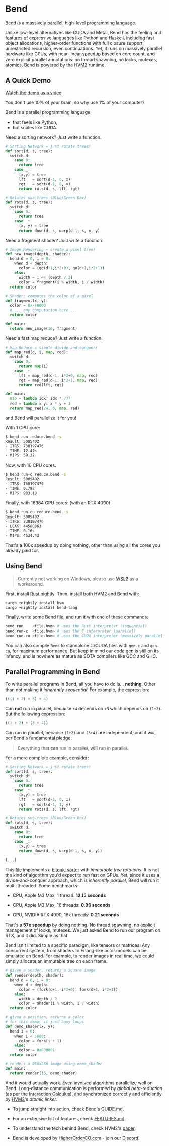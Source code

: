 # Bend

Bend is a massively parallel, high-level programming language.

Unlike low-level alternatives like CUDA and Metal, Bend has the feeling and
features of expressive languages like Python and Haskell, including fast object
allocations, higher-order functions with full closure support, unrestricted
recursion, even continuations. Yet, it runs on massively parallel hardware like
GPUs, with near-linear speedup based on core count, and zero explicit parallel
annotations: no thread spawning, no locks, mutexes, atomics. Bend is powered by
the [HVM2](https://github.com/HigherOrderCO/hvm) runtime.

A Quick Demo
------------

[Watch the demo as a video](https://x.com/VictorTaelin/status/1791213162525524076)

You don't use 10% of your brain, so why use 1% of your computer?

Bend is a parallel programming language
- that feels like Python,
- but scales like CUDA.

Need a sorting network? Just write a function.

```python
# Sorting Network = just rotate trees!
def sort(d, s, tree):
  switch d:
    case 0:
      return tree
    case _:
      (x,y) = tree
      lft   = sort(d-1, 0, x)
      rgt   = sort(d-1, 0, y)
      return rots(d, s, lft, rgt)

# Rotates sub-trees (Blue/Green Box)
def rots(d, s, tree):
  switch d:
    case 0:
      return tree
    case _:
      (x, y) = tree
      return down(d, s, warp(d-1, s, x, y)
```

Need a fragment shader? Just write a function.

```python
# Image Rendering = create a pixel tree!
def new_image(depth, shader):
  bend d = 0, i = 0:
    when d < depth:
      color = (go(d+1,i*2+0), go(d+1,i*2+1))
    else:
      width = 1 << (depth / 2)
      color = fragment(i % width, i / width)
  return color

# Shader: computes the color of a pixel
def fragment(x, y):
  color = 0xFF0000
  # ... any computation here ...
  return color

def main:
  return new_image(16, fragment)
```

Need a fast map reduce? Just write a function.

```python
# Map-Reduce = simple divide-and-conquer!
def map_red(d, i, map, red):
  switch d:
    case 0:
      return map(i)
    case _:
      lft = map_red(d-1, i*2+0, map, red)
      rgt = map_red(d-1, i*2+1, map, red)
      return red(lft, rgt)

def main:
  map = lambda idx: idx * 777
  red = lambda x y: x * y + 1
  return map_red(24, 0, map, red)
```

and Bend will parallelize it for you!

With 1 CPU core:

```sh
$ bend run reduce.bend -s
Result: 5005402
- ITRS: 738197476
- TIME: 12.47s
- MIPS: 59.22
```

Now, with 16 CPU cores:

```sh
$ bend run-c reduce.bend -s
Result: 5005402
- ITRS: 738197476
- TIME: 0.79s
- MIPS: 933.18
```

Finally, with 16384 GPU cores: (with an RTX 4090)

```sh
$ bend run-cu reduce.bend -s
Result: 5005402
- ITRS: 738197476
- LEAK: 44580863
- TIME: 0.16s
- MIPS: 4534.43
```

That's a 100x speedup by doing nothing, other than using all the cores you already paid for.

## Using Bend

> Currently not working on Windows, please use [WSL2](https://learn.microsoft.com/en-us/windows/wsl/install) as a workaround.

First, install [Rust nightly](https://www.oreilly.com/library/view/rust-programming-by/9781788390637/e07dc768-de29-482e-804b-0274b4bef418.xhtml). Then, install both HVM2 and Bend with:

```sh
cargo +nightly install hvm
cargo +nightly install bend-lang
```

Finally, write some Bend file, and run it with one of these commands:

```sh
bend run    <file.hvm> # uses the Rust interpreter (sequential)
bend run-c  <file.hvm> # uses the C interpreter (parallel)
bend run-cu <file.hvm> # uses the CUDA interpreter (massively parallel)
```

You can also compile `Bend` to standalone C/CUDA files with `gen-c` and
`gen-cu`, for maximum performance. But keep in mind our code gen is still on its
infancy, and is nowhere as mature as SOTA compilers like GCC and GHC.

## Parallel Programming in Bend

To write parallel programs in Bend, all you have to do is... **nothing**. Other
than not making it *inherently sequential*! For example, the expression:

```python
(((1 + 2) + 3) + 4)
```

Can **not** run in parallel, because `+4` depends on `+3` which
depends on `(1+2)`. But the following expression:

```python
((1 + 2) + (3 + 4))
```

Can run in parallel, because `(1+2)` and `(3+4)` are independent; and it *will*,
per Bend's fundamental pledge:

> Everything that **can** run in parallel, **will** run in parallel.

For a more complete example, consider:

```python
# Sorting Network = just rotate trees!
def sort(d, s, tree):
  switch d:
    case 0:
      return tree
    case _:
      (x,y) = tree
      lft   = sort(d-1, 0, x)
      rgt   = sort(d-1, 1, y)
      return rots(d, s, lft, rgt)

# Rotates sub-trees (Blue/Green Box)
def rots(d, s, tree):
  switch d:
    case 0:
      return tree
    case _:
      (x,y) = tree
      return down(d, s, warp(d-1, s, x, y))

(...)
```

This
[file](https://gist.github.com/VictorTaelin/face210ca4bc30d96b2d5980278d3921)
implements a [bitonic sorter](https://en.wikipedia.org/wiki/Bitonic_sorter) with
*immutable tree rotations*. It is not the kind of algorithm you'd expect to
run fast on GPUs. Yet, since it uses a divide-and-conquer approach, which is
*inherently parallel*, Bend will run it multi-threaded. Some benchmarks:

- CPU, Apple M3 Max, 1 thread: **12.15 seconds**

- CPU, Apple M3 Max, 16 threads: **0.96 seconds**

- GPU, NVIDIA RTX 4090, 16k threads: **0.21 seconds**

That's a **57x speedup** by doing nothing. No thread spawning, no explicit
management of locks, mutexes. We just asked Bend to run our program on RTX, and
it did. Simple as that.

Bend isn't limited to a specific paradigm, like tensors or matrices. Any
concurrent system, from shaders to Erlang-like actor models can be emulated on
Bend. For example, to render images in real time, we could simply allocate an
immutable tree on each frame:

```python
# given a shader, returns a square image
def render(depth, shader):
  bend d = 0, i = 0:
    when d < depth:
      color = (fork(d+1, i*2+0), fork(d+1, i*2+1))
    else:
      width = depth / 2
      color = shader(i % width, i / width)
  return color

# given a position, returns a color
# for this demo, it just busy loops
def demo_shader(x, y):
  bend i = 0:
    when i < 5000:
      color = fork(i + 1)
    else:
      color = 0x000001
  return color

# renders a 256x256 image using demo_shader
def main:
  return render(16, demo_shader)
```

And it would actually work. Even involved algorithms parallelize well on Bend.
Long-distance communication is performed by *global beta-reduction* (as per the
[Interaction Calculus](https://github.com/VictorTaelin/Interaction-Calculus)),
and synchronized correctly and efficiently by
[HVM2](https://github.com/HigherOrderCO/HVM)'s *atomic linker*.

- To jump straight into action, check Bend's [GUIDE.md](https://github.com/HigherOrderCO/bend/blob/main/GUIDE.md).

- For an extensive list of features, check [FEATURES.md](https://github.com/HigherOrderCO/bend/blob/main/FEATURES.md).

- To understand the tech behind Bend, check HVM2's [paper](https://paper.higherorderco.com).

- Bend is developed by [HigherOrderCO.com](https://HigherOrderCO.com) - join our [Discord](https://discord.HigherOrderCO.com)!
